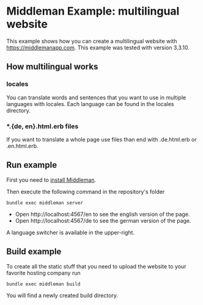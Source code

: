 # Middleman Example: multilingual website

This example shows how you can create a multilingual website with https://middlemanapp.com. This example was tested with version 3.3.10.

## How multilingual works

### locales

You can translate words and sentences that you want to use in multiple languages with locales. Each language can be found in the locales directory.

### *.{de, en}.html.erb files

If you want to translate a whole page use files than end with .de.html.erb or .en.html.erb.

## Run example

First you need to [install Middleman](https://middlemanapp.com/basics/install/).

Then execute the following command in the repository's folder

	bundle exec middleman server

* Open http://localhost:4567/en to see the english version of the page.
* Open http://localhost:4567/de to see the german version of the page.

A language switcher is available in the upper-right.

## Build example

To create all the static stuff that you need to upload the website to your favorite hosting company run

	bundle exec middleman build

You will find a newly created build directory.
